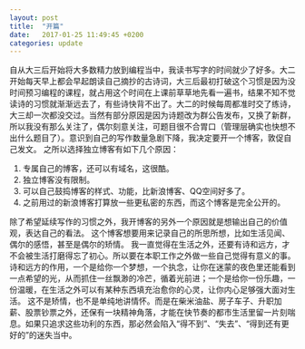 ```yaml
---
layout: post
title:  "开篇"
date:   2017-01-25 11:49:45 +0200
categories: update
---
```

自从大三后开始将大多数精力放到编程当中，我读书写字的时间就少了好多。大二开始每天早上都会早起朗读自己摘抄的古诗词，大三后最初打破这个习惯是因为没时间预习编程的课程，就占用这个时间在上课前草草地先看一遍书，结果不知不觉读诗的习惯就渐渐远去了，有些诗快背不出了。大二的时候每周都准时交了练诗，大三却一次都没交过。当然有部分原因是因为诗题改为群公告发布，又换了新群，所以我没有那么关注了，偶尔刻意关注，可题目很不合胃口（管理层确实也快想不出什么题目了）。意识到自己的写作数量急剧下降，我决定要开一个博客，敦促自己发文。
之所以选择独立博客有如下几个原因：
1. 专属自己的博客，还可以有域名，这很酷。
2. 独立博客没有限制。
3. 可以自己鼓捣博客的样式、功能，比新浪博客、QQ空间好多了。
4. 之前用过的新浪博客打算放一些更私密的东西，而这个博客是完全公开的。

除了希望延续写作的习惯之外，我开博客的另外一个原因就是想输出自己的价值观，表达自己的看法。
这个博客想要用来记录自己的所思所想，比如生活见闻、偶尔的感悟，甚至是偶尔的矫情。
我一直觉得在生活之外，还要有诗和远方，才不会被生活打磨得忘了初心。所以要在本职工作之外做一些自己觉得有意义的事。诗和远方的作用，一个是给你一个梦想，一个执念，让你在迷蒙的夜色里还能看到一点希望的光，从而抓住一丝飘渺的冷芒，循着光前进；一个是给你一份乐趣，一份温暖，在生活之外可以有某种东西填充治愈你的心灵，让你内心足够强大面对生活。
这不是矫情，也不是单纯地讲情怀。而是在柴米油盐、房子车子、升职加薪、股票钞票之外，还保有一块精神角落，才能在快节奏的都市生活里留一片刻喘息。如果只追求这些功利的东西，那必然会陷入“得不到”、“失去”、“得到还有更好的”的迷失当中。


